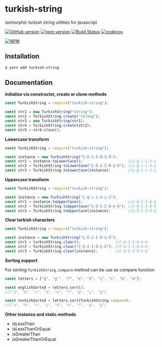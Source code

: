 # turkish-string

isomorphic turkish string utilities for javascript

[![GitHub version](https://badge.fury.io/gh/scokmen%2Fturkish-string.svg)](https://badge.fury.io/gh/scokmen%2Fturkish-string)
[![npm version](https://badge.fury.io/js/turkish-string.svg)](https://badge.fury.io/js/turkish-string)
[![Build Status](https://travis-ci.org/scokmen/turkish-string.svg?branch=master)](https://travis-ci.org/scokmen/turkish-string)
[![codecov](https://codecov.io/gh/scokmen/turkish-string/branch/master/graph/badge.svg)](https://codecov.io/gh/scokmen/turkish-string)

[![NPM](https://nodei.co/npm/turkish-string.png)](https://nodei.co/npm/turkish-string/)

## Installation

```bash
$ yarn add turkish-string
```
 
## Documentation

**initialize via constructor, create or clone methods**

```javascript
const TurkishString = require("turkish-string");

const str1 = new TurkishString("string");
const str2 = TurkishString.create("string");
const str3 = new TurkishString(str1);
const str4 = TurkishString.create(str2);
const str5 = str4.clone();
```

**Lowercase transform**

```javascript
const TurkishString = require("turkish-string");

const instance = new TurkishString("Ç-Ğ-I-İ-Ö-Ş-Ü");
const str1 = instance.toLowerCase();                     //ç-ğ-ı-i-ö-ş-ü
const str2 = TurkishString.toLowerCase("Ç-Ğ-I-İ-Ö-Ş-Ü"); //ç-ğ-ı-i-ö-ş-ü
const str3 = TurkishString.toLowerCase(instance);        //ç-ğ-ı-i-ö-ş-ü
```

**Uppercase transform**

```javascript
const TurkishString = require("turkish-string");

const instance = new TurkishString("ç-ğ-ı-i-ö-ş-ü");
const str1 = instance.toUpperCase();                     //Ç-Ğ-I-İ-Ö-Ş-Ü
const str2 = TurkishString.toUpperCase("Ç-Ğ-I-İ-Ö-Ş-Ü"); //Ç-Ğ-I-İ-Ö-Ş-Ü
const str3 = TurkishString.toUpperCase(instance);        //Ç-Ğ-I-İ-Ö-Ş-Ü
```
**Clear turkish characters** 
```javascript
const TurkishString = require("turkish-string");

const instance = new TurkishString("Ç-Ğ-I-İ-Ö-Ş-Ü");
const str1 = turkishString.clear();                //C-G-I-I-O-S-U
const str2 = TurkishString.clear("Ç-Ğ-I-İ-Ö-Ş-Ü"); //C-G-I-I-O-S-U
const str3 = TurkishString.clear(instance);        //C-G-I-I-O-S-U
```

**Sorting support**

For sorting ```TurkishString.compare``` method can be use as compare function

```javascript
const letters = ["ğ", "g'", "f", "e", "d", "ç", "c", "b", "a"];

const englishSorted = letters.sort();
//["a", "b", "c", "d", "e", "f", "g", "ç", "ğ"]

const turkishSorted = letters.sort(TurkishString.compare);
//["a", "b", "c", "ç", "d", "e", "f", "g", "ğ"]
```

**Other instance and static methods**
- isLessThan
- isLessThanOrEqual
- isGreaterThan
- isGreaterThanOrEqual
